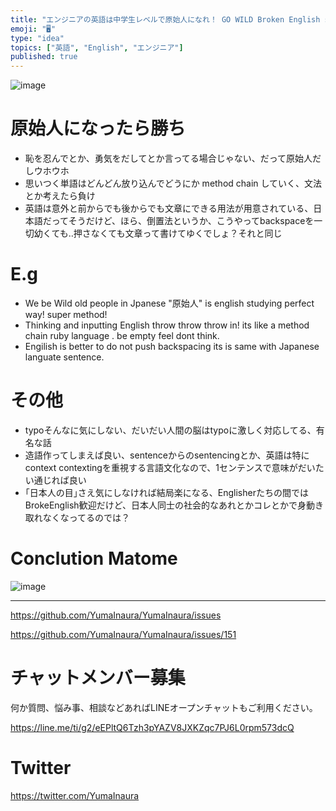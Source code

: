 ```yaml
---
title: "エンジニアの英語は中学生レベルで原始人になれ！ GO WILD Broken English super method!"
emoji: "🖥"
type: "idea"
topics: ["英語", "English", "エンジニア"]
published: true
---
```


![image](https://user-images.githubusercontent.com/13635059/50577183-ea7c2100-0e65-11e9-9526-9ff402340ca1.png)


# 原始人になったら勝ち

- 恥を忍んでとか、勇気をだしてとか言ってる場合じゃない、だって原始人だしウホウホ
- 思いつく単語はどんどん放り込んでどうにか method chain していく、文法とか考えたら負け
- 英語は意外と前からでも後からでも文章にできる用法が用意されている、日本語だってそうだけど、ほら、倒置法というか、こうやってbackspaceを一切幼くても‥押さなくても文章って書けてゆくでしょ？それと同じ

# E.g

- We be Wild old people in Jpanese "原始人" is english studying perfect way! super method!
- Thinking and inputting English throw throw throw in! its like a method chain ruby language . be empty feel dont think.
- Engilish is better to do not push backspacing its is same with Japanese languate sentence.

# その他

- typoそんなに気にしない、だいだい人間の脳はtypoに激しく対応してる、有名な話
- 造語作ってしまえば良い、sentenceからのsentencingとか、英語は特にcontext contextingを重視する言語文化なので、1センテンスで意味がだいたい通じれば良い
- ｢日本人の目｣さえ気にしなければ結局楽になる、Englisherたちの間ではBrokeEnglish歓迎だけど、日本人同士の社会的なあれとかコレとかで身動き取れなくなってるのでは？

# Conclution Matome

![image](https://user-images.githubusercontent.com/13635059/50577212-cb31c380-0e66-11e9-93c4-c7762877560b.png)

---

https://github.com/YumaInaura/YumaInaura/issues

https://github.com/YumaInaura/YumaInaura/issues/151








<!-- Update From Qiita API -->

# チャットメンバー募集


何か質問、悩み事、相談などあればLINEオープンチャットもご利用ください。

https://line.me/ti/g2/eEPltQ6Tzh3pYAZV8JXKZqc7PJ6L0rpm573dcQ





# Twitter


https://twitter.com/YumaInaura


<!-- Update From Qiita API -->


